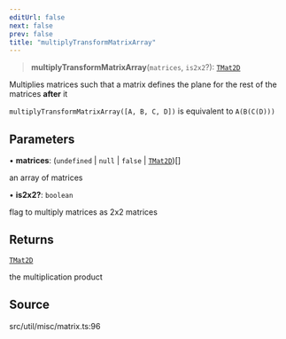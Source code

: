 ```yaml
---
editUrl: false
next: false
prev: false
title: "multiplyTransformMatrixArray"
---
```


> **multiplyTransformMatrixArray**(`matrices`, `is2x2`?): [`TMat2D`](../../../type-aliases/TMat2D.md)

Multiplies matrices such that a matrix defines the plane for the rest of the matrices **after** it

`multiplyTransformMatrixArray([A, B, C, D])` is equivalent to `A(B(C(D)))`

## Parameters

• **matrices**: (`undefined` \| `null` \| `false` \| [`TMat2D`](../../../type-aliases/TMat2D.md))[]

an array of matrices

• **is2x2?**: `boolean`

flag to multiply matrices as 2x2 matrices

## Returns

[`TMat2D`](../../../type-aliases/TMat2D.md)

the multiplication product

## Source

src/util/misc/matrix.ts:96
